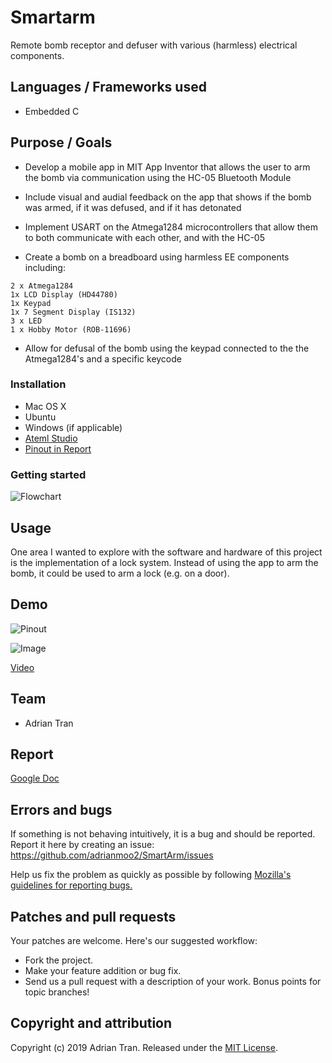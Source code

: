 # Smartarm

Remote bomb receptor and defuser with various (harmless) electrical components.

## Languages / Frameworks used

* Embedded C

## Purpose / Goals

* Develop a mobile app in MIT App Inventor that allows the user to arm the bomb via communication using the HC-05 Bluetooth Module
* Include visual and audial feedback on the app that shows if the bomb was armed, if it was defused, and if it has detonated
* Implement USART on the Atmega1284 microcontrollers that allow them to both communicate with each other, and with the HC-05

* Create a bomb on a breadboard using harmless EE components including:
```
2 x Atmega1284
1x LCD Display (HD44780)
1x Keypad
1x 7 Segment Display (IS132)
3 x LED
1 x Hobby Motor (ROB-11696)
```

* Allow for defusal of the bomb using the keypad connected to the the Atmega1284's and a specific keycode

### Installation

* Mac OS X
* Ubuntu
* Windows (if applicable)
* [Ateml Studio](https://www.microchip.com/mplab/avr-support/atmel-studio-7)
* [Pinout in Report](https://docs.google.com/document/d/1WL5iKJL9xsOxJTR1RYp9X0D2OAbXhJGG5hFqgCO2c2k/edit#)

### Getting started

![Flowchart](https://user-images.githubusercontent.com/14877762/61165324-bf891e80-a4d3-11e9-8f38-11b14fd5cc3f.png)


## Usage

One area I wanted to explore with the software and hardware of this project is the implementation of a lock system. Instead of using the app to arm the bomb, it could be used to arm a lock (e.g. on a door).

## Demo

![Pinout](https://user-images.githubusercontent.com/14877762/61165424-3246c980-a4d5-11e9-89b3-d6a8e1db1aef.png)

![Image](https://user-images.githubusercontent.com/14877762/61165427-4094e580-a4d5-11e9-9bfe-b4dea6b91e2b.png)

[Video](https://www.youtube.com/watch?v=_tdB1FJhFLE&feature=youtu.be)

## Team

* Adrian Tran

## Report

[Google Doc](https://docs.google.com/document/d/1WL5iKJL9xsOxJTR1RYp9X0D2OAbXhJGG5hFqgCO2c2k/edit#)

## Errors and bugs

If something is not behaving intuitively, it is a bug and should be reported.
Report it here by creating an issue: https://github.com/adrianmoo2/SmartArm/issues

Help us fix the problem as quickly as possible by following [Mozilla's guidelines for reporting bugs.](https://developer.mozilla.org/en-US/docs/Mozilla/QA/Bug_writing_guidelines#General_Outline_of_a_Bug_Report)

## Patches and pull requests

Your patches are welcome. Here's our suggested workflow:
 
* Fork the project.
* Make your feature addition or bug fix.
* Send us a pull request with a description of your work. Bonus points for topic branches!

## Copyright and attribution

Copyright (c) 2019 Adrian Tran. Released under the [MIT License](https://github.com/adrianmoo2/SmartArm/blob/master/LICENSE).
